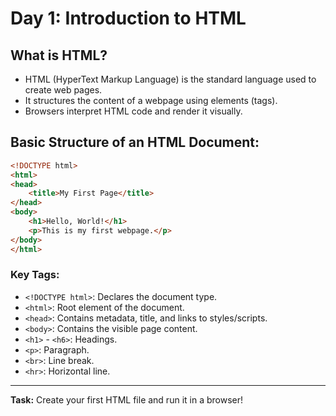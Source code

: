 # Day 1: Introduction to HTML

## What is HTML?
- HTML (HyperText Markup Language) is the standard language used to create web pages.
- It structures the content of a webpage using elements (tags).
- Browsers interpret HTML code and render it visually.

## Basic Structure of an HTML Document:
```html
<!DOCTYPE html>
<html>
<head>
    <title>My First Page</title>
</head>
<body>
    <h1>Hello, World!</h1>
    <p>This is my first webpage.</p>
</body>
</html>
```
### Key Tags:
- `<!DOCTYPE html>`: Declares the document type.
- `<html>`: Root element of the document.
- `<head>`: Contains metadata, title, and links to styles/scripts.
- `<body>`: Contains the visible page content.
- `<h1>` - `<h6>`: Headings.
- `<p>`: Paragraph.
- `<br>`: Line break.
- `<hr>`: Horizontal line.

---
**Task:** Create your first HTML file and run it in a browser!
